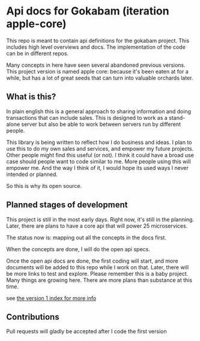 # Api docs for Gokabam (iteration apple-core)

This repo is meant to contain api definitions for the gokabam project.
This includes high level overviews and docs. The implementation of the code can be in different repos.

Many concepts in here have seen several abandoned previous versions. 
This project version is named apple core: because it's been eaten at for a while, but has a lot of great seeds that can turn into valuable orchards later.


## What is this?

In plain english this is a general approach to sharing information and doing transactions that can include sales.
This is designed to work as a stand-alone server but also be able to work between servers run by different people.


This library is being written to reflect how I do business and ideas.
I plan to use this to do my own sales and services, and empower my future projects.
Other people might find this useful (or not).  I think it could have a broad use case should people want to code similar to me. 
More people using this will empower me. And the way I think of it, I would hope its used ways I never intended or planned. 

So this is why its open source.



## Planned stages of development

This project is still in the most early days. Right now, it's still in the planning.
Later, there are plans to have a core api that will power 25 microservices.

The status now is: mapping out all the concepts in the docs first. 
 
When the concepts are done,  I will do the open api specs.

Once the open api docs are done, the first coding will start, and more documents will be added to this repo while I work on that.
Later, there will be more links to test and explore. Please remember this is a baby project. Many things are growing here.
There are more plans than substance at this time.

see [the version 1 index for more info](v1/v1_index.md)

## Contributions

Pull requests will gladly be accepted after I code the first version

